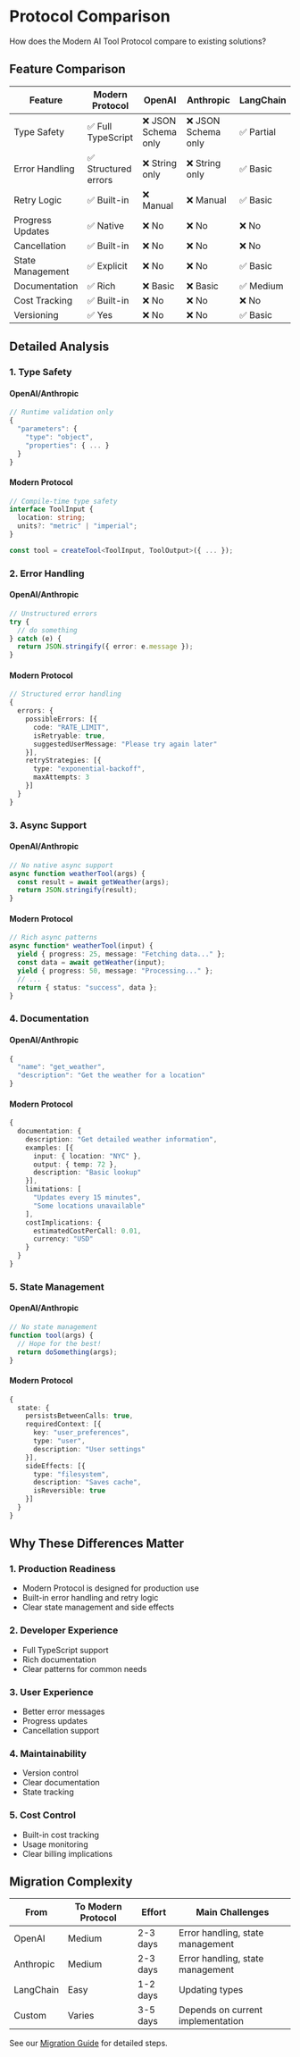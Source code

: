 # Protocol Comparison

How does the Modern AI Tool Protocol compare to existing solutions?

## Feature Comparison

| Feature | Modern Protocol | OpenAI | Anthropic | LangChain |
|---------|----------------|---------|-----------|-----------|
| Type Safety | ✅ Full TypeScript | ❌ JSON Schema only | ❌ JSON Schema only | ✅ Partial |
| Error Handling | ✅ Structured errors | ❌ String only | ❌ String only | ✅ Basic |
| Retry Logic | ✅ Built-in | ❌ Manual | ❌ Manual | ✅ Basic |
| Progress Updates | ✅ Native | ❌ No | ❌ No | ❌ No |
| Cancellation | ✅ Built-in | ❌ No | ❌ No | ❌ No |
| State Management | ✅ Explicit | ❌ No | ❌ No | ✅ Basic |
| Documentation | ✅ Rich | ❌ Basic | ❌ Basic | ✅ Medium |
| Cost Tracking | ✅ Built-in | ❌ No | ❌ No | ❌ No |
| Versioning | ✅ Yes | ❌ No | ❌ No | ✅ Basic |

## Detailed Analysis

### 1. Type Safety

#### OpenAI/Anthropic
```typescript
// Runtime validation only
{
  "parameters": {
    "type": "object",
    "properties": { ... }
  }
}
```

#### Modern Protocol
```typescript
// Compile-time type safety
interface ToolInput {
  location: string;
  units?: "metric" | "imperial";
}

const tool = createTool<ToolInput, ToolOutput>({ ... });
```

### 2. Error Handling

#### OpenAI/Anthropic
```typescript
// Unstructured errors
try {
  // do something
} catch (e) {
  return JSON.stringify({ error: e.message });
}
```

#### Modern Protocol
```typescript
// Structured error handling
{
  errors: {
    possibleErrors: [{
      code: "RATE_LIMIT",
      isRetryable: true,
      suggestedUserMessage: "Please try again later"
    }],
    retryStrategies: [{
      type: "exponential-backoff",
      maxAttempts: 3
    }]
  }
}
```

### 3. Async Support

#### OpenAI/Anthropic
```typescript
// No native async support
async function weatherTool(args) {
  const result = await getWeather(args);
  return JSON.stringify(result);
}
```

#### Modern Protocol
```typescript
// Rich async patterns
async function* weatherTool(input) {
  yield { progress: 25, message: "Fetching data..." };
  const data = await getWeather(input);
  yield { progress: 50, message: "Processing..." };
  // ...
  return { status: "success", data };
}
```

### 4. Documentation

#### OpenAI/Anthropic
```typescript
{
  "name": "get_weather",
  "description": "Get the weather for a location"
}
```

#### Modern Protocol
```typescript
{
  documentation: {
    description: "Get detailed weather information",
    examples: [{
      input: { location: "NYC" },
      output: { temp: 72 },
      description: "Basic lookup"
    }],
    limitations: [
      "Updates every 15 minutes",
      "Some locations unavailable"
    ],
    costImplications: {
      estimatedCostPerCall: 0.01,
      currency: "USD"
    }
  }
}
```

### 5. State Management

#### OpenAI/Anthropic
```typescript
// No state management
function tool(args) {
  // Hope for the best!
  return doSomething(args);
}
```

#### Modern Protocol
```typescript
{
  state: {
    persistsBetweenCalls: true,
    requiredContext: [{
      key: "user_preferences",
      type: "user",
      description: "User settings"
    }],
    sideEffects: [{
      type: "filesystem",
      description: "Saves cache",
      isReversible: true
    }]
  }
}
```

## Why These Differences Matter

### 1. Production Readiness
- Modern Protocol is designed for production use
- Built-in error handling and retry logic
- Clear state management and side effects

### 2. Developer Experience
- Full TypeScript support
- Rich documentation
- Clear patterns for common needs

### 3. User Experience
- Better error messages
- Progress updates
- Cancellation support

### 4. Maintainability
- Version control
- Clear documentation
- State tracking

### 5. Cost Control
- Built-in cost tracking
- Usage monitoring
- Clear billing implications

## Migration Complexity

| From | To Modern Protocol | Effort | Main Challenges |
|------|-------------------|--------|-----------------|
| OpenAI | Medium | 2-3 days | Error handling, state management |
| Anthropic | Medium | 2-3 days | Error handling, state management |
| LangChain | Easy | 1-2 days | Updating types |
| Custom | Varies | 3-5 days | Depends on current implementation |

See our [Migration Guide](./MIGRATING.md) for detailed steps.
